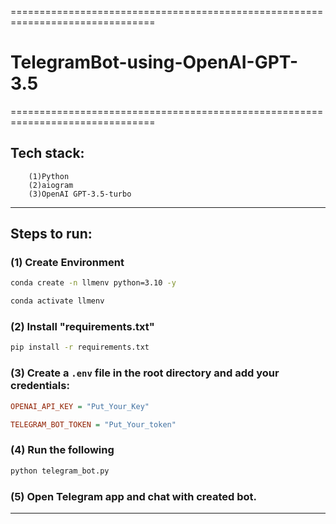 ===============================================================================
# TelegramBot-using-OpenAI-GPT-3.5
===============================================================================

## Tech stack:
        (1)Python
        (2)aiogram
        (3)OpenAI GPT-3.5-turbo        
-------------------------------------------------------------------------------

## Steps to run:

### (1) Create Environment
```bash
conda create -n llmenv python=3.10 -y
```
```bash
conda activate llmenv
```

### (2) Install "requirements.txt"
```bash
pip install -r requirements.txt
```

### (3) Create a `.env` file in the root directory and add your credentials:
```ini
OPENAI_API_KEY = "Put_Your_Key"
```
```ini
TELEGRAM_BOT_TOKEN = "Put_Your_token"
```
### (4) Run the following
```bash
python telegram_bot.py
```

### (5) Open Telegram app and chat with created bot.
-------------------------------------------------------------------------------